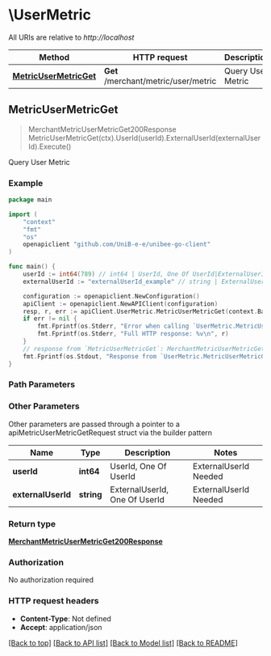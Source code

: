 # \UserMetric

All URIs are relative to *http://localhost*

Method | HTTP request | Description
------------- | ------------- | -------------
[**MetricUserMetricGet**](UserMetric.md#MetricUserMetricGet) | **Get** /merchant/metric/user/metric | Query User Metric



## MetricUserMetricGet

> MerchantMetricUserMetricGet200Response MetricUserMetricGet(ctx).UserId(userId).ExternalUserId(externalUserId).Execute()

Query User Metric

### Example

```go
package main

import (
	"context"
	"fmt"
	"os"
	openapiclient "github.com/UniB-e-e/unibee-go-client"
)

func main() {
	userId := int64(789) // int64 | UserId, One Of UserId|ExternalUserId Needed (optional)
	externalUserId := "externalUserId_example" // string | ExternalUserId, One Of UserId|ExternalUserId Needed (optional)

	configuration := openapiclient.NewConfiguration()
	apiClient := openapiclient.NewAPIClient(configuration)
	resp, r, err := apiClient.UserMetric.MetricUserMetricGet(context.Background()).UserId(userId).ExternalUserId(externalUserId).Execute()
	if err != nil {
		fmt.Fprintf(os.Stderr, "Error when calling `UserMetric.MetricUserMetricGet``: %v\n", err)
		fmt.Fprintf(os.Stderr, "Full HTTP response: %v\n", r)
	}
	// response from `MetricUserMetricGet`: MerchantMetricUserMetricGet200Response
	fmt.Fprintf(os.Stdout, "Response from `UserMetric.MetricUserMetricGet`: %v\n", resp)
}
```

### Path Parameters



### Other Parameters

Other parameters are passed through a pointer to a apiMetricUserMetricGetRequest struct via the builder pattern


Name | Type | Description  | Notes
------------- | ------------- | ------------- | -------------
 **userId** | **int64** | UserId, One Of UserId|ExternalUserId Needed | 
 **externalUserId** | **string** | ExternalUserId, One Of UserId|ExternalUserId Needed | 

### Return type

[**MerchantMetricUserMetricGet200Response**](MerchantMetricUserMetricGet200Response.md)

### Authorization

No authorization required

### HTTP request headers

- **Content-Type**: Not defined
- **Accept**: application/json

[[Back to top]](#) [[Back to API list]](../README.md#documentation-for-api-endpoints)
[[Back to Model list]](../README.md#documentation-for-models)
[[Back to README]](../README.md)

